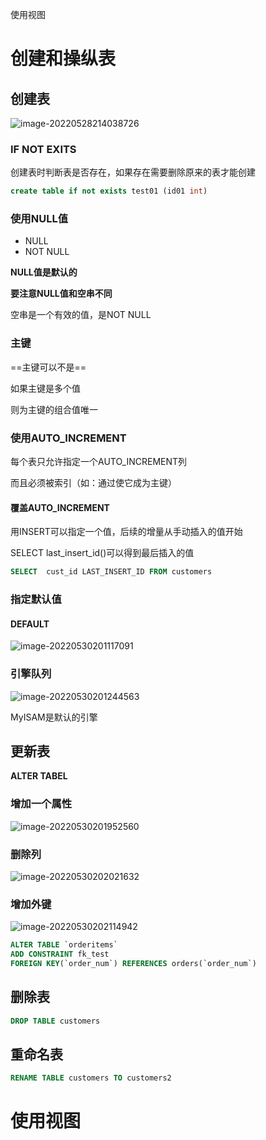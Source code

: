 使用视图
# 创建和操纵表

## 创建表

![image-20220528214038726](https://buketyzl.oss-cn-qingdao.aliyuncs.com/image-20220528214038726.png)

### IF NOT EXITS

创建表时判断表是否存在，如果存在需要删除原来的表才能创建

```sql
create table if not exists test01 (id01 int)
```

### 使用NULL值

- NULL
- NOT NULL

**NULL值是默认的**



**要注意NULL值和空串不同**

空串是一个有效的值，是NOT NULL

### 主键

==主键可以不是==

如果主键是多个值

则为主键的组合值唯一



### 使用AUTO_INCREMENT

每个表只允许指定一个AUTO_INCREMENT列

而且必须被索引（如：通过使它成为主键）

#### 覆盖AUTO_INCREMENT

用INSERT可以指定一个值，后续的增量从手动插入的值开始

SELECT  last_insert_id()可以得到最后插入的值

```sql
SELECT  cust_id LAST_INSERT_ID FROM customers
```

### 指定默认值

#### DEFAULT

![image-20220530201117091](https://buketyzl.oss-cn-qingdao.aliyuncs.com/image-20220530201117091.png)

### 引擎队列

![image-20220530201244563](https://buketyzl.oss-cn-qingdao.aliyuncs.com/image-20220530201244563.png)

MyISAM是默认的引擎



## 更新表

**ALTER TABEL**

### 增加一个属性

![image-20220530201952560](https://buketyzl.oss-cn-qingdao.aliyuncs.com/image-20220530201952560.png)

### 删除列

![image-20220530202021632](https://buketyzl.oss-cn-qingdao.aliyuncs.com/image-20220530202021632.png)

### 增加外键

![image-20220530202114942](https://buketyzl.oss-cn-qingdao.aliyuncs.com/image-20220530202114942.png)

```sql
ALTER TABLE `orderitems`
ADD CONSTRAINT fk_test
FOREIGN KEY(`order_num`) REFERENCES orders(`order_num`)
```

## 删除表

```sql
DROP TABLE customers
```

## 重命名表

```sql
RENAME TABLE customers TO customers2
```



# 使用视图

